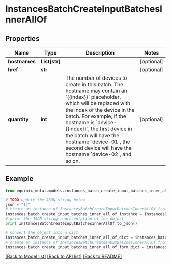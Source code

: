 # InstancesBatchCreateInputBatchesInnerAllOf


## Properties
Name | Type | Description | Notes
------------ | ------------- | ------------- | -------------
**hostnames** | **List[str]** |  | [optional] 
**href** | **str** |  | [optional] 
**quantity** | **int** | The number of devices to create in this batch. The hostname may contain an &#x60;{{index}}&#x60; placeholder, which will be replaced with the index of the device in the batch. For example, if the hostname is &#x60;device-{{index}}&#x60;, the first device in the batch will have the hostname &#x60;device-01&#x60;, the second device will have the hostname &#x60;device-02&#x60;, and so on. | [optional] 

## Example

```python
from equinix_metal.models.instances_batch_create_input_batches_inner_all_of import InstancesBatchCreateInputBatchesInnerAllOf

# TODO update the JSON string below
json = "{}"
# create an instance of InstancesBatchCreateInputBatchesInnerAllOf from a JSON string
instances_batch_create_input_batches_inner_all_of_instance = InstancesBatchCreateInputBatchesInnerAllOf.from_json(json)
# print the JSON string representation of the object
print InstancesBatchCreateInputBatchesInnerAllOf.to_json()

# convert the object into a dict
instances_batch_create_input_batches_inner_all_of_dict = instances_batch_create_input_batches_inner_all_of_instance.to_dict()
# create an instance of InstancesBatchCreateInputBatchesInnerAllOf from a dict
instances_batch_create_input_batches_inner_all_of_form_dict = instances_batch_create_input_batches_inner_all_of.from_dict(instances_batch_create_input_batches_inner_all_of_dict)
```
[[Back to Model list]](../README.md#documentation-for-models) [[Back to API list]](../README.md#documentation-for-api-endpoints) [[Back to README]](../README.md)


